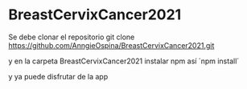 # BreastCervixCancer2021

Se debe clonar el repositorio git clone https://github.com/AnngieOspina/BreastCervixCancer2021.git

y en la carpeta BreastCervixCancer2021 instalar npm así ´npm install´ 

y ya puede disfrutar de la app 
